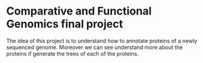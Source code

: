 # Comparative and Functional Genomics final project

The idea of this project is to understand how to annotate proteins of a newly sequenced genome.
Moreover we can see understand more about the proteins if generate the trees of each of the proteins.


